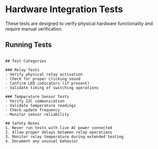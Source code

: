 # Hardware Integration Tests

These tests are designed to verify physical hardware functionality and require manual verification.

## Running Tests

```

## Test Categories

### Relay Tests
- Verify physical relay activation
- Check for proper clicking sound
- Confirm LED indicators (if present)
- Validate timing of switching operations

### Temperature Sensor Tests
- Verify I2C communication
- Validate temperature readings
- Check update frequency
- Monitor sensor reliability

## Safety Notes
1. Never run tests with live AC power connected
2. Allow proper delays between relay operations
3. Monitor relay temperature during extended testing
4. Document any unusual behavior
